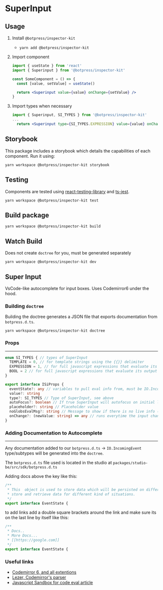 # SuperInput

## Usage

1. Install `@botpress/inspector-kit`
   - `yarn add @botpress/inspector-kit`
2. Import component

   ```jsx
   import { useState } from 'react'
   import { Superinput } from '@botpress/inspector-kit'

   const SomeComponent = () => {
     const [value, setValue] = useState()

     return <Superinput value={value} onChange={setValue} />
   }
   ```

3. Import types when necessary

   ```jsx
   import { Superinput, SI_TYPES } from '@botpress/inspector-kit'
   ...
     return <Superinput type={SI_TYPES.EXPRESSION} value={value} onChange={setValue} />

   ```

## Storybook

This package includes a storybook which details the capabilities of each component. Run it using:

```shell
yarn workspace @botpress/inspector-kit storybook
```

## Testing

Components are tested using [react-testing-library](https://github.com/testing-library/react-testing-library) and [ts-jest](https://github.com/kulshekhar/ts-jest).

```shell
yarn workspace @botpress/inspector-kit test
```

## Build package

```shell
yarn workspace @botpress/inspector-kit build
```

## Watch Build

Does not create `doctree` for you, must be generated separately

```shell
yarn workspace @botpress/inspector-kit dev
```

## Super Input

VsCode-like autocomplete for input boxes. Uses Codemirror6 under the hood.

### Building `doctree`

Building the doctree generates a JSON file that exports documentation from `botpress.d.ts`.

```shell
yarn workspace @botpress/inspector-kit doctree
```

### Props

---

```typescript
enum SI_TYPES { // types of SuperInput
  TEMPLATE = 0, // for template strings using the {{}} delimiter
  EXPRESSION = 1, // for full javascript expressions that evaluate its full output
  BOOL = 2 // for full javascript expressions that evaluate its output to a bool
}

export interface ISiProps {
  eventState?: any // variables to pull eval info from, must be IO.IncomingEvent
  value?: string
  type?: SI_TYPES // Type of SuperInput, see above
  autoFocus?: boolean // If true SuperInput will autofocus on initial load
  placeholder?: string // Placeholder value
  noGlobsEvalMsg?: string // Message to show if there is no live info (defaults to not showing a message)
  onChange?: (newValue: string) => any // runs everytime the input changes
}
```

### Adding Documentation to Autocomplete

---

Any documentation added to our `botpress.d.ts` -> `IO.IncomingEvent` type/subtypes will be generated into the `doctree`.

The `botpress.d.ts` file used is located in the studio at `packages/studio-be/src/sdk/botpress.d.ts`

Adding docs above the key like this:

```typescript
/**
 * This  object is used to store data which will be persisted on different timeframes. It allows you to easily
 * store and retrieve data for different kind of situations.
 */
export interface EventState {
```

to add links add a double square brackets around the link and make sure its on the last line by itself like this:

```typescript
/**
 * Docs..
 * More Docs...
 * [[https://google.com]]
 */
export interface EventState {
```

### Useful links

- [Codemirror 6, and all extentions](https://codemirror.net/6/docs/ref/)
- [Lezer, Codemirror's parser](https://lezer.codemirror.net/docs/ref/#lr.Parser)
- [Javascript Sandbox for code eval article](https://blog.risingstack.com/writing-a-javascript-framework-sandboxed-code-evaluation/)
